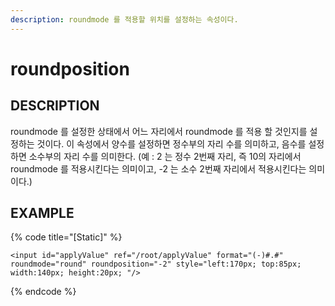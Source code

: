 ```yaml
---
description: roundmode 를 적용할 위치를 설정하는 속성이다.    
---
```


#   roundposition                        

## DESCRIPTION

roundmode 를 설정한 상태에서 어느 자리에서 roundmode 를 적용 할 것인지를 설정하는 것이다.
이 속성에서 양수를 설정하면 정수부의 자리 수를 의미하고, 음수를 설정하면 소수부의 자리 수를 의미한다.
(예 : 2 는 정수 2번째 자리, 즉 10의 자리에서 roundmode 를 적용시킨다는 의미이고, -2 는 소수 2번째 자리에서 적용시킨다는 의미이다.)

## EXAMPLE

{% code title="\[Static\]" %}
```markup
<input id="applyValue" ref="/root/applyValue" format="(-)#.#" roundmode="round" roundposition="-2" style="left:170px; top:85px; width:140px; height:20px; "/> 
```
{% endcode %}


